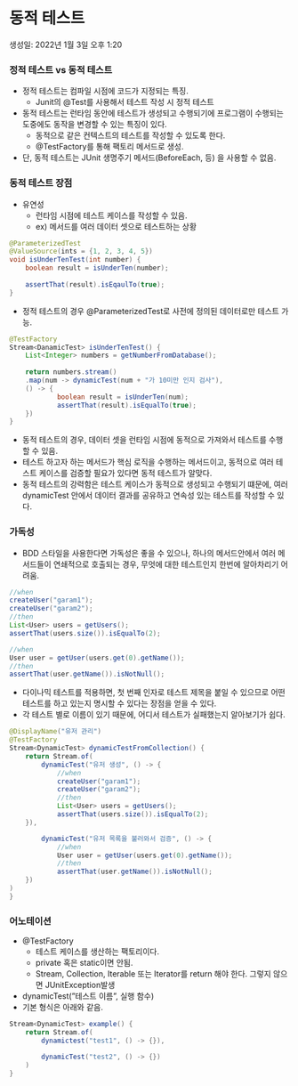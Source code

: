 # 동적 테스트

생성일: 2022년 1월 3일 오후 1:20

### 정적 테스트 vs 동적 테스트

- 정적 테스트는 컴파일 시점에 코드가 지정되는 특징.
    - Junit의 @Test를 사용해서 테스트 작성 시 정적 테스트
- 동적 테스트는 런타임 동안에 테스트가 생성되고 수행되기에 프로그램이 수행되는 도중에도 동작을 변경할 수 있는 특징이 있다.
    - 동적으로 같은 컨텍스트의 테스트를 작성할 수 있도록 한다.
    - @TestFactory를 통해 팩토리 메서드로 생성.
- 단, 동적 테스트는 JUnit 생명주기 메서드(BeforeEach, 등) 을 사용할 수 없음.

### 동적 테스트 장점

- 유연성
    - 런타임 시점에 테스트 케이스를 작성할 수 있음.
    - ex) 메서드를 여러 데이터 셋으로 테스트하는 상황

```java
@ParameterizedTest
@ValueSource(ints = {1, 2, 3, 4, 5})
void isUnderTenTest(int number) {
	boolean result = isUnderTen(number);
	
	assertThat(result).isEqaulTo(true);
}
```

- 정적 테스트의 경우 @ParameterizedTest로 사전에 정의된 데이터로만 테스트 가능.

```java
@TestFactory
Stream<DanamicTest> isUnderTenTest() {
	List<Integer> numbers = getNumberFromDatabase();
	
	return numbers.stream()
	.map(num -> dynamicTest(num + "가 10미만 인지 검사"),
	() -> {
			boolean result = isUnderTen(num);
			assertThat(result).isEqualTo(true);
	})
}
```

- 동적 테스트의 경우, 데이터 셋을 런타임 시점에 동적으로 가져와서 테스트를 수행할 수 있음.
- 테스트 하고자 하는 메서드가 핵심 로직을 수행하는 메서드이고, 동적으로 여러 테스트 케이스를 검증할 필요가 있다면 동적 테스트가 알맞다.
- 동적 테스트의 강력함은 테스트 케이스가 동적으로 생성되고 수행되기 떄문에, 여러 dynamicTest 안에서 데이터 결과를 공유하고 연속성 있는 테스트를 작성할 수 있다.

### 가독성

- BDD 스타일을 사용한다면 가독성은 좋을 수 있으나, 하나의 메서드안에서 여러 메서드들이 연쇄적으로 호출되는 경우, 무엇에 대한 테스트인지 한번에 알아차리기 어려움.

```java
//when
createUser("garam1");
createUser("garam2");
//then
List<User> users = getUsers();
assertThat(users.size()).isEqualTo(2);

//when
User user = getUser(users.get(0).getName());
//then
assertThat(user.getName()).isNotNull();
```

- 다이나믹 테스트를 적용하면, 첫 번째 인자로 테스트 제목을 붙일 수 있으므로 어떤 테스트를 하고 있는지 명시할 수 있다는 장점을 얻을 수 있다.
- 각 테스트 별로 이름이 있기 때문에, 어디서 테스트가 실패했는지 알아보기가 쉽다.

```java
@DisplayName("유저 관리")
@TestFactory
Stream<DynamicTest> dynamicTestFromCollection() {
	return Stream.of(
		dynamicTest("유저 생성", () -> {
			//when
			createUser("garam1");
			createUser("garam2");
			//then
			List<User> users = getUsers();
			assertThat(users.size()).isEqualTo(2);
	}),

		dynamicTest("유저 목록을 불러와서 검증", () -> {
			//when
			User user = getUser(users.get(0).getName());
			//then
			assertThat(user.getName()).isNotNull();
	})
)
}
```

### 어노테이션

- @TestFactory
    - 테스트 케이스를 생산하는 팩토리이다.
    - private 혹은 static이면 안됨.
    - Stream, Collection, Iterable 또는 Iterator를 return 해야 한다. 그렇지 않으면 JUnitException발생
- dynamicTest(”테스트 이름”, 실행 함수)
- 기본 형식은 아래와 같음.

```java
Stream<DynamicTest> example() {
	return Stream.of(
		dynamictest("test1", () -> {}),

		dynamicTest("test2", () -> {})
	)
}
```